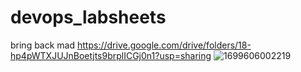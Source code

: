 # devops_labsheets
bring back mad
https://drive.google.com/drive/folders/18-hp4pWTXJUJnBoetjts9brplICGj0n1?usp=sharing
![1699606002219](https://github.com/koize/devops_labsheets/assets/122030611/087b1762-c888-4f36-ae9c-971daf9c8bb7)
